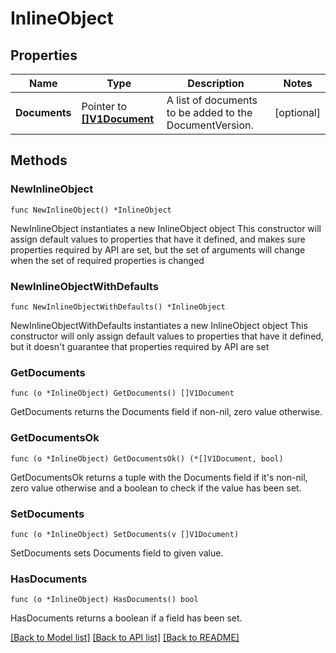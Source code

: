# InlineObject

## Properties

Name | Type | Description | Notes
------------ | ------------- | ------------- | -------------
**Documents** | Pointer to [**[]V1Document**](V1Document.md) | A list of documents to be added to the DocumentVersion. | [optional] 

## Methods

### NewInlineObject

`func NewInlineObject() *InlineObject`

NewInlineObject instantiates a new InlineObject object
This constructor will assign default values to properties that have it defined,
and makes sure properties required by API are set, but the set of arguments
will change when the set of required properties is changed

### NewInlineObjectWithDefaults

`func NewInlineObjectWithDefaults() *InlineObject`

NewInlineObjectWithDefaults instantiates a new InlineObject object
This constructor will only assign default values to properties that have it defined,
but it doesn't guarantee that properties required by API are set

### GetDocuments

`func (o *InlineObject) GetDocuments() []V1Document`

GetDocuments returns the Documents field if non-nil, zero value otherwise.

### GetDocumentsOk

`func (o *InlineObject) GetDocumentsOk() (*[]V1Document, bool)`

GetDocumentsOk returns a tuple with the Documents field if it's non-nil, zero value otherwise
and a boolean to check if the value has been set.

### SetDocuments

`func (o *InlineObject) SetDocuments(v []V1Document)`

SetDocuments sets Documents field to given value.

### HasDocuments

`func (o *InlineObject) HasDocuments() bool`

HasDocuments returns a boolean if a field has been set.


[[Back to Model list]](../README.md#documentation-for-models) [[Back to API list]](../README.md#documentation-for-api-endpoints) [[Back to README]](../README.md)



